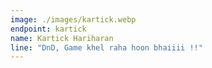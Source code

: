 ```yaml
---
image: ./images/kartick.webp
endpoint: kartick
name: Kartick Hariharan
line: "DnD, Game khel raha hoon bhaiiii !!"
---
```

